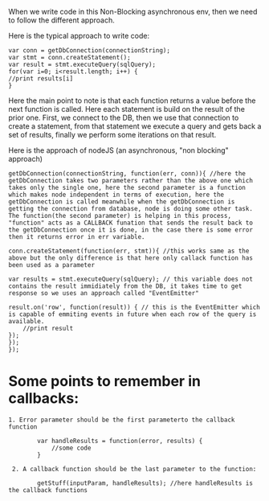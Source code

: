 When we write code in this Non-Blocking asynchronous env, then we need to follow the different approach.

Here is the typical approach to write code:

    var conn = getDbConnection(connectionString);
    var stmt = conn.createStatement();
    var result = stmt.executeQuery(sqlQuery);
    for(var i=0; i<result.length; i++) {
    //print results[i]
    }
  
  
Here the main point to note is that each function returns a value before the next function is called. Here each statement is build on the result of the prior one.
First, we connect to the DB, then we use that connection to create a statement, from that statement we execute a query and gets back a set of results, finally we perform some iterations on that result.



Here is the approach of nodeJS (an asynchronous, "non blocking" approach)

    getDbConnection(connectionString, function(err, conn)){ //here the getDbConnection takes two parameters rather than the above one which takes only the single one, here the second parameter is a function which makes node independent in terms of execution, here the getDbConnection is called meanwhile when the getDbConnection is getting the connection from database, node is doing some other task. The function(the second parameter) is helping in this process, "function" acts as a CALLBACK funation that sends the result back to the getDbConnection once it is done, in the case there is some error then it returns error in err variable.
    
    conn.createStatement(function(err, stmt)){ //this works same as the above but the only difference is that here only callack function has been used as a parameter
    
    var results = stmt.executeQuery(sqlQuery); // this variable does not contains the result immidiately from the DB, it takes time to get response so we uses an approach called "EventEmitter"
    
    result.on('row', function(result)) { // this is the EventEmitter which is capable of emmiting events in future when each row of the query is available. 
        //print result
    });
    });
    });




# Some points to remember in callbacks:
           
    1. Error parameter should be the first parameterto the callback function
            
            var handleResults = function(error, results) {
                //some code
            }
     
     2. A callback function should be the last parameter to the function:
     
            getStuff(inputParam, handleResults); //here handleResults is the callback functions
